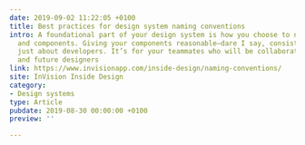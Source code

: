 ```yaml
---
date: 2019-09-02 11:22:05 +0100
title: Best practices for design system naming conventions
intro: A foundational part of your design system is how you choose to name styles
  and components. Giving your components reasonable—dare I say, consistent—names isn’t
  just about developers. It’s for your teammates who will be collaborating with you,
  and future designers
link: https://www.invisionapp.com/inside-design/naming-conventions/
site: InVision Inside Design
category:
- Design systems
type: Article
pubdate: 2019-08-30 00:00:00 +0100
preview: ''

---
```

